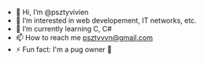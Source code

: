 - 👋 Hi, I’m @psztyvivien
- 👀 I’m interested in web developement, IT networks, etc.
- 🌱 I’m currently learning C, C#
- 📫 How to reach me psztyvvn@gmail.com
- ⚡ Fun fact: I'm a pug owner 🐾
<!--- - 💞️ I’m looking to collaborate on --->

<!---
psztyvivien/psztyvivien is a ✨ special ✨ repository because its `README.md` (this file) appears on your GitHub profile.
You can click the Preview link to take a look at your changes.
--->
